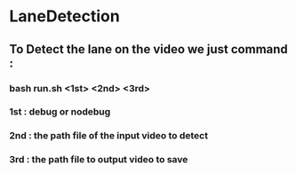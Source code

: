 # LaneDetection
## To Detect the lane on the video we just command : 
### bash run.sh <1st> <2nd> <3rd>
### 1st : debug or nodebug
### 2nd : the path file of the input video to detect
### 3rd : the path file to output video to save 
